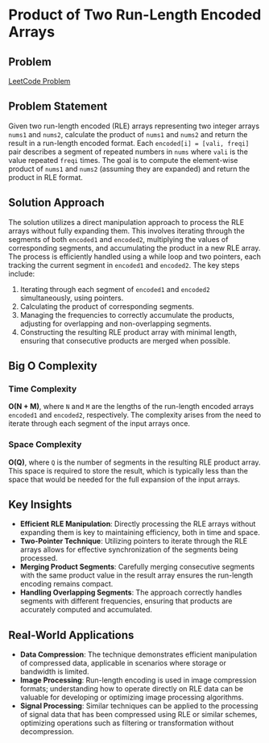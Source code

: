 # Product of Two Run-Length Encoded Arrays

## Problem
[LeetCode Problem](https://leetcode.com/problems/product-of-two-run-length-encoded-arrays)

## Problem Statement
Given two run-length encoded (RLE) arrays representing two integer arrays `nums1` and `nums2`, calculate the product of `nums1` and `nums2` and return the result in a run-length encoded format. Each `encoded[i] = [vali, freqi]` pair describes a segment of repeated numbers in `nums` where `vali` is the value repeated `freqi` times. The goal is to compute the element-wise product of `nums1` and `nums2` (assuming they are expanded) and return the product in RLE format.

## Solution Approach
The solution utilizes a direct manipulation approach to process the RLE arrays without fully expanding them. This involves iterating through the segments of both `encoded1` and `encoded2`, multiplying the values of corresponding segments, and accumulating the product in a new RLE array. The process is efficiently handled using a while loop and two pointers, each tracking the current segment in `encoded1` and `encoded2`. The key steps include:
1. Iterating through each segment of `encoded1` and `encoded2` simultaneously, using pointers.
2. Calculating the product of corresponding segments.
3. Managing the frequencies to correctly accumulate the products, adjusting for overlapping and non-overlapping segments.
4. Constructing the resulting RLE product array with minimal length, ensuring that consecutive products are merged when possible.

## Big O Complexity

### Time Complexity
**O(N + M)**, where `N` and `M` are the lengths of the run-length encoded arrays `encoded1` and `encoded2`, respectively. The complexity arises from the need to iterate through each segment of the input arrays once.

### Space Complexity
**O(Q)**, where `Q` is the number of segments in the resulting RLE product array. This space is required to store the result, which is typically less than the space that would be needed for the full expansion of the input arrays.

## Key Insights

- **Efficient RLE Manipulation**: Directly processing the RLE arrays without expanding them is key to maintaining efficiency, both in time and space.
- **Two-Pointer Technique**: Utilizing pointers to iterate through the RLE arrays allows for effective synchronization of the segments being processed.
- **Merging Product Segments**: Carefully merging consecutive segments with the same product value in the result array ensures the run-length encoding remains compact.
- **Handling Overlapping Segments**: The approach correctly handles segments with different frequencies, ensuring that products are accurately computed and accumulated.

## Real-World Applications

- **Data Compression**: The technique demonstrates efficient manipulation of compressed data, applicable in scenarios where storage or bandwidth is limited.
- **Image Processing**: Run-length encoding is used in image compression formats; understanding how to operate directly on RLE data can be valuable for developing or optimizing image processing algorithms.
- **Signal Processing**: Similar techniques can be applied to the processing of signal data that has been compressed using RLE or similar schemes, optimizing operations such as filtering or transformation without decompression.
